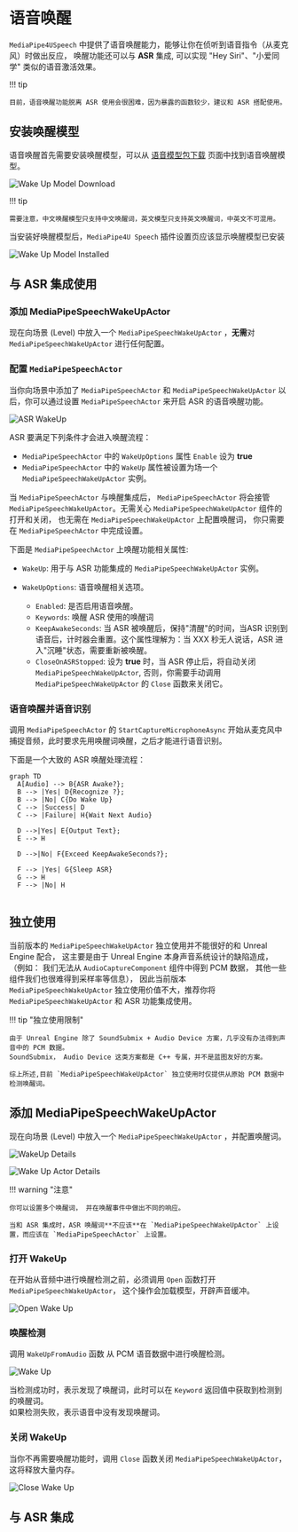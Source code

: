 # 语音唤醒

`MediaPipe4USpeech` 中提供了语音唤醒能力，能够让你在侦听到语音指令（从麦克风）时做出反应，
唤醒功能还可以与 **ASR** 集成, 可以实现 "Hey Siri"、"小爱同学" 类似的语音激活效果。

!!! tip

    目前，语音唤醒功能脱离 ASR 使用会很困难，因为暴露的函数较少，建议和 ASR 搭配使用。

## 安装唤醒模型

语音唤醒首先需要安装唤醒模型，可以从 [语音模型包下载](https://huggingface.co/endink/M4U-Speech-Models/tree/main) 页面中找到语音唤醒模型。

![Wake Up Model Download](./images/wakeup/model_download.jpg)

!!! tip

    需要注意，中文唤醒模型只支持中文唤醒词，英文模型只支持英文唤醒词，中英文不可混用。   


当安装好唤醒模型后，`MediaPipe4U Speech` 插件设置页应该显示唤醒模型已安装

![Wake Up Model Installed](./images/wakeup/wakeup_installed.jpg)


## 与 ASR 集成使用

### 添加 MediaPipeSpeechWakeUpActor

现在向场景 (Level) 中放入一个 `MediaPipeSpeechWakeUpActor` ，**无需**对 `MediaPipeSpeechWakeUpActor` 进行任何配置。

### 配置 `MediaPipeSpeechActor`

当你向场景中添加了 `MediaPipeSpeechActor` 和 `MediaPipeSpeechWakeUpActor` 以后，你可以通过设置 `MediaPipeSpeechActor` 来开启 ASR 的语音唤醒功能。

![ASR WakeUp](./images/wakeup/asr_wakeup.jpg)

ASR 要满足下列条件才会进入唤醒流程：

- `MediaPipeSpeechActor` 中的 `WakeUpOptions` 属性 `Enable` 设为 **true**
- `MediaPipeSpeechActor` 中的 `WakeUp` 属性被设置为场一个 `MediaPipeSpeechWakeUpActor` 实例。


当 `MediaPipeSpeechActor` 与唤醒集成后，  `MediaPipeSpeechActor` 将会接管 `MediaPipeSpeechWakeUpActor`。无需关心 `MediaPipeSpeechWakeUpActor` 组件的打开和关闭， 也无需在 `MediaPipeSpeechWakeUpActor` 上配置唤醒词， 你只需要在 `MediaPipeSpeechActor` 中完成设置。

下面是 `MediaPipeSpeechActor` 上唤醒功能相关属性:   

- `WakeUp`: 用于与 ASR 功能集成的 `MediaPipeSpeechWakeUpActor` 实例。
- `WakeUpOptions`: 语音唤醒相关选项。

  - `Enabled`: 是否启用语音唤醒。
  - `Keywords`: 唤醒 ASR 使用的唤醒词
  - `KeepAwakeSeconds`: 当 ASR 被唤醒后，保持"清醒"的时间，当ASR 识别到语音后，计时器会重置。这个属性理解为：当 XXX 秒无人说话，ASR 进入"沉睡"状态，需要重新被唤醒。
  - `CloseOnASRStopped`: 设为 **true** 时，当 ASR 停止后，将自动关闭 `MediaPipeSpeechWakeUpActor`, 否则，你需要手动调用 `MediaPipeSpeechWakeUpActor` 的 `Close` 函数来关闭它。


### 语音唤醒并语音识别

调用 `MediaPipeSpeechActor` 的 `StartCaptureMicrophoneAsync` 开始从麦克风中捕捉音频，此时要求先用唤醒词唤醒，之后才能进行语音识别。

下面是一个大致的 ASR 唤醒处理流程：

``` mermaid
graph TD
  A[Audio] --> B{ASR Awake?};
  B --> |Yes| D{Recognize ?};
  B --> |No| C{Do Wake Up}
  C --> |Success| D
  C --> |Failure| H{Wait Next Audio}

  D -->|Yes| E{Output Text};
  E --> H
 
  D -->|No| F{Exceed KeepAwakeSeconds?};

  F --> |Yes| G{Sleep ASR}
  G --> H
  F --> |No| H
  
```

## 独立使用

当前版本的 `MediaPipeSpeechWakeUpActor` 独立使用并不能很好的和 Unreal Engine 配合， 这主要是由于 Unreal Engine 本身声音系统设计的缺陷造成，
（例如： 我们无法从 `AudioCaptureComponent` 组件中得到 PCM 数据， 其他一些组件我们也很难得到采样率等信息），
因此当前版本 `MediaPipeSpeechWakeUpActor` 独立使用价值不大，推荐你将 `MediaPipeSpeechWakeUpActor` 和 ASR 功能集成使用。

!!! tip "独立使用限制"

    由于 Unreal Engine 除了 SoundSubmix + Audio Device 方案，几乎没有办法得到声音中的 PCM 数据。   
    SoundSubmix， Audio Device 这类方案都是 C++ 专属，并不是蓝图友好的方案。   

    综上所述,目前 `MediaPipeSpeechWakeUpActor` 独立使用时仅提供从原始 PCM 数据中检测唤醒词。

## 添加 MediaPipeSpeechWakeUpActor

现在向场景 (Level) 中放入一个 `MediaPipeSpeechWakeUpActor` ，并配置唤醒词。

![WakeUp Details](./images/wakeup/wakeup_actor_details.jpg)

![Wake Up Actor Details](./images/wakeup/wakeup_actor_details.jpg)

!!! warning "注意"

    你可以设置多个唤醒词， 并在唤醒事件中做出不同的响应。

    当和 ASR 集成时，ASR 唤醒词**不应该**在 `MediaPipeSpeechWakeUpActor` 上设置，而应该在 `MediaPipeSpeechActor` 上设置。

### 打开 WakeUp

在开始从音频中进行唤醒检测之前，必须调用 `Open` 函数打开 `MediaPipeSpeechWakeUpActor`， 这个操作会加载模型，开辟声音缓冲。

![Open Wake Up](./images/wakeup/open_wakeup.jpg)


### 唤醒检测

调用 `WakeUpFromAudio` 函数 从 PCM 语音数据中进行唤醒检测。

![Wake Up](./images/wakeup/wakeup_from_audio_async.jpg)

当检测成功时，表示发现了唤醒词，此时可以在 `Keyword` 返回值中获取到检测到的唤醒词。    
如果检测失败，表示语音中没有发现唤醒词。

### 关闭 WakeUp

当你不再需要唤醒功能时，调用 `Close` 函数关闭 `MediaPipeSpeechWakeUpActor`， 这将释放大量内存。

![Close Wake Up](./images/wakeup/close_wakeup.jpg)

## 与 ASR 集成